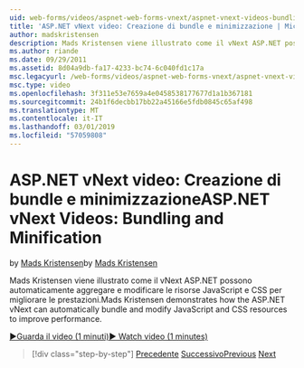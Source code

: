 ```yaml
---
uid: web-forms/videos/aspnet-web-forms-vnext/aspnet-vnext-videos-bundling-and-minification
title: 'ASP.NET vNext video: Creazione di bundle e minimizzazione | Microsoft Docs'
author: madskristensen
description: Mads Kristensen viene illustrato come il vNext ASP.NET possono automaticamente aggregare e modificare le risorse JavaScript e CSS per migliorare le prestazioni.
ms.author: riande
ms.date: 09/29/2011
ms.assetid: 8d04a9db-fa17-4233-bc74-6c040fd1c17a
msc.legacyurl: /web-forms/videos/aspnet-web-forms-vnext/aspnet-vnext-videos-bundling-and-minification
msc.type: video
ms.openlocfilehash: 3f311e53e7659a4e0458538177677d1a1b367181
ms.sourcegitcommit: 24b1f6decbb17bb22a45166e5fdb0845c65af498
ms.translationtype: MT
ms.contentlocale: it-IT
ms.lasthandoff: 03/01/2019
ms.locfileid: "57059808"
---
```

<a name="aspnet-vnext-videos-bundling-and-minification"></a><span data-ttu-id="ead84-103">ASP.NET vNext video: Creazione di bundle e minimizzazione</span><span class="sxs-lookup"><span data-stu-id="ead84-103">ASP.NET vNext Videos: Bundling and Minification</span></span>
====================
<span data-ttu-id="ead84-104">by [Mads Kristensen](https://github.com/madskristensen)</span><span class="sxs-lookup"><span data-stu-id="ead84-104">by [Mads Kristensen](https://github.com/madskristensen)</span></span>

<span data-ttu-id="ead84-105">Mads Kristensen viene illustrato come il vNext ASP.NET possono automaticamente aggregare e modificare le risorse JavaScript e CSS per migliorare le prestazioni.</span><span class="sxs-lookup"><span data-stu-id="ead84-105">Mads Kristensen demonstrates how the ASP.NET vNext can automatically bundle and modify JavaScript and CSS resources to improve performance.</span></span>

[<span data-ttu-id="ead84-106">&#9654;Guarda il video (1 minuti)</span><span class="sxs-lookup"><span data-stu-id="ead84-106">&#9654; Watch video (1 minutes)</span></span>](https://channel9.msdn.com/Blogs/ASP-NET-Site-Videos/aspnet-vnext-videos-bundling-and-minification)

> [!div class="step-by-step"]
> <span data-ttu-id="ead84-107">[Precedente](aspnet-45-web-forms-strong-typed-data-controls.md)
> [Successivo](getting-started-with-the-next-version-of-aspnet.md)</span><span class="sxs-lookup"><span data-stu-id="ead84-107">[Previous](aspnet-45-web-forms-strong-typed-data-controls.md)
[Next](getting-started-with-the-next-version-of-aspnet.md)</span></span>
